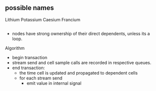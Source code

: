 
## possible names

Lithium 
Potassium
Caesium
Francium 


##

- nodes have strong ownership of their direct dependents, unless its a
  loop.



Algorithm

- begin transaction
- stream send and cell sample calls are recorded in respective queues.
- end transaction:
  - the time cell is updated and propagated to dependent cells
  - for each stream send
    - emit value in internal signal

